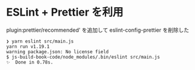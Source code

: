 # ESLint + Prettier を利用

plugin:prettier/recommended' を追加して eslint-config-prettier を削除した

```
❯ yarn eslint src/main.js
yarn run v1.19.1
warning package.json: No license field
$ js-build-book-code/node_modules/.bin/eslint src/main.js
✨  Done in 0.78s.
```
